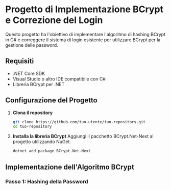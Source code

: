 # Progetto di Implementazione BCrypt e Correzione del Login

Questo progetto ha l'obiettivo di implementare l'algoritmo di hashing BCrypt in C# e correggere il sistema di login esistente per utilizzare BCrypt per la gestione delle password.

## Requisiti

- .NET Core SDK
- Visual Studio o altro IDE compatibile con C#
- Libreria BCrypt per .NET

## Configurazione del Progetto

1. **Clona il repository**
    ```sh
    git clone https://github.com/tuo-utente/tuo-repository.git
    cd tuo-repository
    ```

2. **Installa la libreria BCrypt**
    Aggiungi il pacchetto BCrypt.Net-Next al progetto utilizzando NuGet.
    ```sh
    dotnet add package BCrypt.Net-Next
    ```

## Implementazione dell'Algoritmo BCrypt

### Passo 1: Hashing della Password
